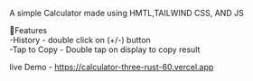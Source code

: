 A simple Calculator made using HMTL,TAILWIND CSS, AND JS

💎Features<br>
-History - double click on (+/-) button <br>
-Tap to Copy - Double tap on display to copy result

live Demo - https://calculator-three-rust-60.vercel.app
